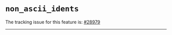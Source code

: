 # `non_ascii_idents`

The tracking issue for this feature is: [#28979]

[#28979]: https://github.com/rust-lang/rust/issues/28979

------------------------



